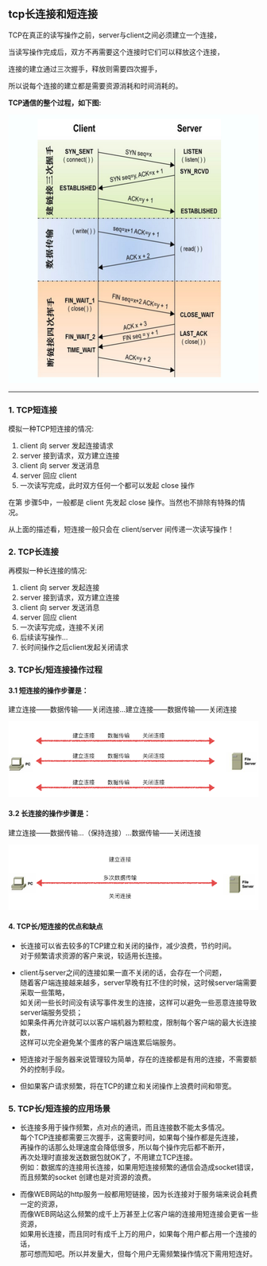 ## tcp长连接和短连接
TCP在真正的读写操作之前，server与client之间必须建立一个连接，

当读写操作完成后，双方不再需要这个连接时它们可以释放这个连接，

连接的建立通过三次握手，释放则需要四次握手，

所以说每个连接的建立都是需要资源消耗和时间消耗的。

**TCP通信的整个过程，如下图:**

![alt文本](Images/三次握手、四次挥手.png "Title")

---
### 1. TCP短连接
模拟一种TCP短连接的情况:

1. client 向 server 发起连接请求
2. server 接到请求，双方建立连接
3. client 向 server 发送消息
4. server 回应 client
5. 一次读写完成，此时双方任何一个都可以发起 close 操作

在第 步骤5中，一般都是 client 先发起 close 操作。当然也不排除有特殊的情况。

从上面的描述看，短连接一般只会在 client/server 间传递一次读写操作！

### 2. TCP长连接
再模拟一种长连接的情况:

1. client 向 server 发起连接
2. server 接到请求，双方建立连接
3. client 向 server 发送消息
4. server 回应 client
5. 一次读写完成，连接不关闭
6. 后续读写操作...
7. 长时间操作之后client发起关闭请求

### 3. TCP长/短连接操作过程

#### 3.1 短连接的操作步骤是：
建立连接——数据传输——关闭连接...建立连接——数据传输——关闭连接

![alt文本](Images/短连接.png "Title")

#### 3.2 长连接的操作步骤是：
建立连接——数据传输...（保持连接）...数据传输——关闭连接

![alt文本](Images/长连接.png "Title")

#### 4. TCP长/短连接的优点和缺点

+ 长连接可以省去较多的TCP建立和关闭的操作，减少浪费，节约时间。  
对于频繁请求资源的客户来说，较适用长连接。

+ client与server之间的连接如果一直不关闭的话，会存在一个问题，  
随着客户端连接越来越多，server早晚有扛不住的时候，这时候server端需要采取一些策略，  
如关闭一些长时间没有读写事件发生的连接，这样可以避免一些恶意连接导致server端服务受损；  
如果条件再允许就可以以客户端机器为颗粒度，限制每个客户端的最大长连接数，  
这样可以完全避免某个蛋疼的客户端连累后端服务。  

+ 短连接对于服务器来说管理较为简单，存在的连接都是有用的连接，不需要额外的控制手段。  
+ 但如果客户请求频繁，将在TCP的建立和关闭操作上浪费时间和带宽。  

### 5. TCP长/短连接的应用场景

+ 长连接多用于操作频繁，点对点的通讯，而且连接数不能太多情况。  
每个TCP连接都需要三次握手，这需要时间，如果每个操作都是先连接，  
再操作的话那么处理速度会降低很多，所以每个操作完后都不断开，  
再次处理时直接发送数据包就OK了，不用建立TCP连接。  
例如：数据库的连接用长连接，如果用短连接频繁的通信会造成socket错误，  
而且频繁的socket 创建也是对资源的浪费。  

+ 而像WEB网站的http服务一般都用短链接，因为长连接对于服务端来说会耗费一定的资源，  
而像WEB网站这么频繁的成千上万甚至上亿客户端的连接用短连接会更省一些资源，  
如果用长连接，而且同时有成千上万的用户，如果每个用户都占用一个连接的话，  
那可想而知吧。所以并发量大，但每个用户无需频繁操作情况下需用短连好。  
